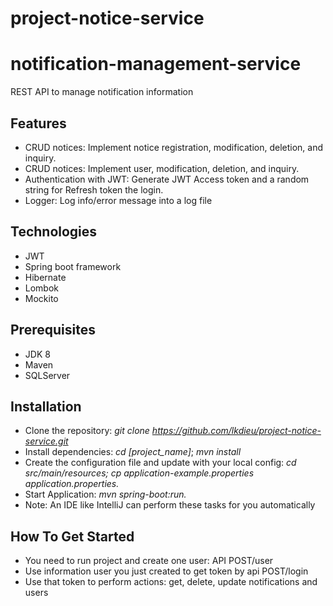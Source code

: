 # project-notice-service
# notification-management-service
REST API to manage notification information

## Features

- CRUD notices: Implement notice registration, modification, deletion, and inquiry.
- CRUD notices:  Implement user, modification, deletion, and inquiry.
- Authentication with JWT: Generate JWT Access token and a random string for Refresh token the login.
- Logger: Log info/error message into a log file

## Technologies
- JWT
- Spring boot framework
- Hibernate
- Lombok
- Mockito

## Prerequisites
- JDK 8
- Maven
- SQLServer

## Installation

- Clone the repository: 
  *git clone  https://github.com/lkdieu/project-notice-service.git*
- Install dependencies: 
   *cd [project_name]*; 
   *mvn install*
- Create the configuration file and update with your local config: 
  *cd src/main/resources; 
  cp application-example.properties application.properties.*
- Start Application: 
  *mvn spring-boot:run.*
- Note: An IDE like IntelliJ can perform these tasks for you automatically
## How To Get Started
- You need to run project and create one user: API POST/user
- Use information user you just created to get token by api POST/login
- Use that token to perform actions: get, delete, update notifications and users
